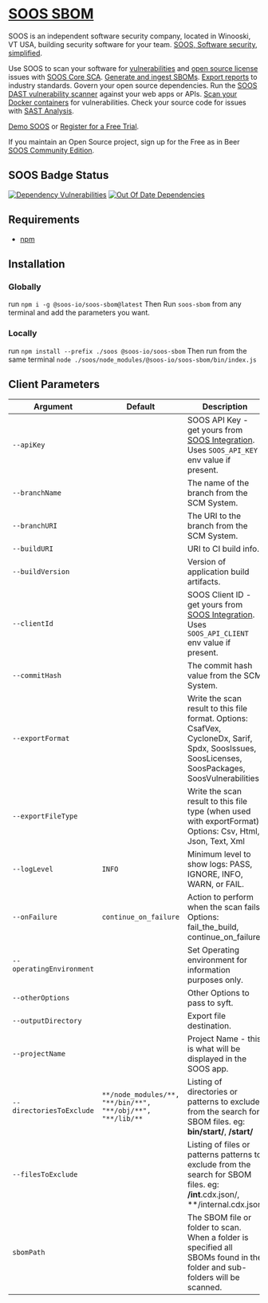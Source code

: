 # [SOOS SBOM](https://soos.io/products/sbom-manager)

SOOS is an independent software security company, located in Winooski, VT USA, building security software for your team. [SOOS, Software security, simplified](https://soos.io).

Use SOOS to scan your software for [vulnerabilities](https://app.soos.io/research/vulnerabilities) and [open source license](https://app.soos.io/research/licenses) issues with [SOOS Core SCA](https://soos.io/products/sca). [Generate and ingest SBOMs](https://soos.io/products/sbom-manager). [Export reports](https://kb.soos.io/help/soos-reports-for-export) to industry standards. Govern your open source dependencies. Run the [SOOS DAST vulnerability scanner](https://soos.io/products/dast) against your web apps or APIs. [Scan your Docker containers](https://soos.io/products/containers) for vulnerabilities. Check your source code for issues with [SAST Analysis](https://soos.io/products/sast).

[Demo SOOS](https://app.soos.io/demo) or [Register for a Free Trial](https://app.soos.io/register).

If you maintain an Open Source project, sign up for the Free as in Beer [SOOS Community Edition](https://soos.io/products/community-edition).

## SOOS Badge Status
[![Dependency Vulnerabilities](https://img.shields.io/endpoint?url=https%3A%2F%2Fapi-hooks.soos.io%2Fapi%2Fshieldsio-badges%3FbadgeType%3DDependencyVulnerabilities%26pid%3Dgi16gr3kx%26branchName%3Dmain)](https://app.soos.io)
[![Out Of Date Dependencies](https://img.shields.io/endpoint?url=https%3A%2F%2Fapi-hooks.soos.io%2Fapi%2Fshieldsio-badges%3FbadgeType%3DOutOfDateDependencies%26pid%3Dgi16gr3kx%26branchName%3Dmain)](https://app.soos.io)

## Requirements
  - [npm](https://docs.npmjs.com/downloading-and-installing-node-js-and-npm)
  
## Installation

### Globally
run `npm i -g @soos-io/soos-sbom@latest`
Then Run `soos-sbom` from any terminal and add the parameters you want.

### Locally
run `npm install --prefix ./soos @soos-io/soos-sbom`
Then run from the same terminal `node ./soos/node_modules/@soos-io/soos-sbom/bin/index.js`

## Client Parameters


| Argument                | Default                                   | Description                                                                                                                          |
| ----------------------- | ----------------------------------------- | ------------------------------------------------------------------------------------------------------------------------------------ |
| `--apiKey`              |  | SOOS API Key - get yours from [SOOS Integration](https://app.soos.io/integrate/sbom). Uses `SOOS_API_KEY` env value if present.      |
| `--branchName`          |                                     | The name of the branch from the SCM System.                                                                                         |
| `--branchURI`           |                                     | The URI to the branch from the SCM System.                                                                                          |
| `--buildURI`            |                                     | URI to CI build info.                                                                                                               |
| `--buildVersion`        |                                     | Version of application build artifacts.                                                                                             |
| `--clientId`            |  | SOOS Client ID - get yours from [SOOS Integration](https://app.soos.io/integrate/sbom). Uses `SOOS_API_CLIENT` env value if present.                                           |
| `--commitHash`          |                                     | The commit hash value from the SCM System.                                                                                         |
| `--exportFormat`   |  | Write the scan result to this file format. Options: CsafVex, CycloneDx, Sarif, Spdx, SoosIssues, SoosLicenses, SoosPackages, SoosVulnerabilities |
| `--exportFileType` |  | Write the scan result to this file type (when used with exportFormat). Options: Csv, Html, Json, Text, Xml                                       |
| `--logLevel`            | `INFO`                          | Minimum level to show logs: PASS, IGNORE, INFO, WARN, or FAIL.                                                                      |
| `--onFailure`            | `continue_on_failure`                     | Action to perform when the scan fails. Options: fail_the_build, continue_on_failure.                                                 |
| `--operatingEnvironment`|                                     | Set Operating environment for information purposes only.                                                                           |
| `--otherOptions`        |                                     | Other Options to pass to syft.                                                                                                      |
| `--outputDirectory` |  | Export file destination. | 
| `--projectName`         |                                        | Project Name - this is what will be displayed in the SOOS app.                                                                     |
| `--directoriesToExclude` | `**/node_modules/**, "**/bin/**", "**/obj/**", "**/lib/**` | Listing of directories or patterns to exclude from the search for SBOM files. eg: **bin/start/**, **/start/**                                         |
| `--filesToExclude` |  | Listing of files or patterns patterns to exclude from the search for SBOM files. eg: **/int**.cdx.json/, **/internal.cdx.json                         |
| `sbomPath`              |                                        | The SBOM file or folder to scan. When a folder is specified all SBOMs found in the folder and sub-folders will be scanned. |
